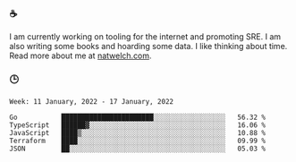 ### ☕

I am currently working on tooling for the internet and promoting SRE. I am also writing some books and hoarding some data. I like thinking about time. Read more about me at [natwelch.com](https://natwelch.com).

### 🕒

<!--START_SECTION:waka-->
```text
Week: 11 January, 2022 - 17 January, 2022

Go           ███████████████████████░░░░░░░░░░░░░░░░░░   56.32 % 
TypeScript   ██████▓░░░░░░░░░░░░░░░░░░░░░░░░░░░░░░░░░░   16.06 % 
JavaScript   ████▒░░░░░░░░░░░░░░░░░░░░░░░░░░░░░░░░░░░░   10.88 % 
Terraform    ████░░░░░░░░░░░░░░░░░░░░░░░░░░░░░░░░░░░░░   09.99 % 
JSON         ██░░░░░░░░░░░░░░░░░░░░░░░░░░░░░░░░░░░░░░░   05.03 % 
```
<!--END_SECTION:waka-->

